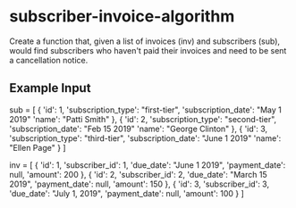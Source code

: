 # subscriber-invoice-algorithm

Create a function that, given a list of invoices (inv) and subscribers (sub), would find subscribers who haven't paid their invoices and need to be sent a cancellation notice.

## Example Input

sub = [
  { 
    'id': 1,
    'subscription_type': "first-tier",
    'subscription_date': "May 1 2019"
    'name': "Patti Smith"
  },
  { 
    'id': 2,
    'subscription_type': "second-tier",
    'subscription_date': "Feb 15 2019"
    'name': "George Clinton"
  },
  { 
    'id': 3,
    'subscription_type': "third-tier",
    'subscription_date': "June 1 2019"
    'name': "Ellen Page"
  }
]

inv = [
  {
    'id': 1,
    'subscriber_id': 1,
    'due_date': "June 1 2019",
    'payment_date': null,
    'amount': 200
  },
  {
    'id': 2,
    'subscriber_id': 2,
    'due_date': "March 15 2019",
    'payment_date': null,
    'amount': 150
  },
  {
    'id': 3,
    'subscriber_id': 3,
    'due_date': "July 1, 2019",
    'payment_date': null,
    'amount': 100
  }
]
